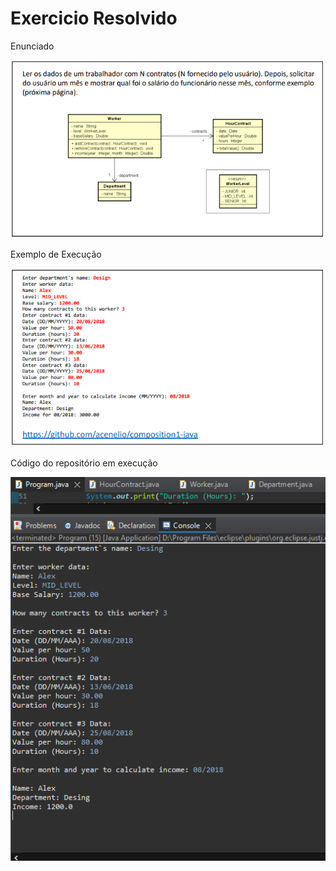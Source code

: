 # Exercicio Resolvido
<p> Enunciado <p/>
<img src="img/Question.PNG"/>
<br/>
<p> Exemplo de Execução <p/>
<img src="img/Example.PNG"/>
<br/>
<p> Código do repositório em execução <p/>
<img src="img/Execution.PNG"/>